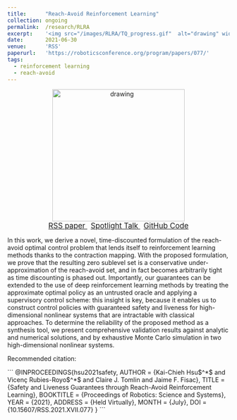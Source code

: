 ```yaml
---
title: 		"Reach-Avoid Reinforcement Learning"
collection:	ongoing
permalink: 	/research/RLRA
excerpt:    '<img src="/images/RLRA/TQ_progress.gif"  alt="drawing" width="300px"/>'
date: 		2021-06-30
venue: 		'RSS'
paperurl:   'https://roboticsconference.org/program/papers/077/'
tags:
  - reinforcement learning
  - reach-avoid
---
```


<center>
	<img src="/images/RLRA/TQ_progress.gif"  alt="drawing" width="300px"/>
</center>

<center>
	<a href="/files/RSS21_RARL.pdf" target="_blank" class="btn btn-danger">
		<span style="font-size: 120%;">
		    RSS paper
		</span>
	</a>
    &nbsp;
	<a href="https://www.youtube.com/watch?v=8v7yW5twGOk" class="btn btn-success">
		<span style="font-size: 120%;">
			Spotlight Talk
		</span>
	</a>
	&nbsp;
	<a href="https://github.com/SafeRoboticsLab/safety_rl" class="btn btn-success">
		<span style="font-size: 120%;">
			GitHub Code
		</span>
	</a>
</center>

In this work, we derive a novel, time-discounted formulation of the reach-avoid optimal control problem that lends itself to reinforcement learning methods thanks to the contraction mapping.
With the proposed formulation, we prove that the resulting zero sublevel set is a conservative under-approximation of the reach-avoid set, and in fact becomes arbitrarily tight as time discounting is phased out.
Importantly, our guarantees can be extended to the use of deep reinforcement learning methods by treating the approximate optimal policy as an untrusted oracle and applying a supervisory control scheme: this insight is key, because it enables us to construct control policies with guaranteed safety and liveness for high-dimensional nonlinear systems that are intractable with classical approaches.
To determine the reliability of the proposed method as a synthesis tool, we present comprehensive validation results against analytic and numerical solutions, and by exhaustive Monte Carlo simulation in two high-dimensional nonlinear systems.

<p class="double_underline">Recommended citation:</p>
```
@INPROCEEDINGS{hsu2021safety,
    AUTHOR    = {Kai-Chieh Hsu$^*$ and Vicenç Rubies-Royo$^*$ and Claire J. Tomlin and Jaime F. Fisac},
    TITLE     = {Safety and Liveness Guarantees through Reach-Avoid Reinforcement Learning},
    BOOKTITLE = {Proceedings of Robotics: Science and Systems},
    YEAR      = {2021},
    ADDRESS   = {Held Virtually},
    MONTH     = {July},
    DOI       = {10.15607/RSS.2021.XVII.077}
}
```